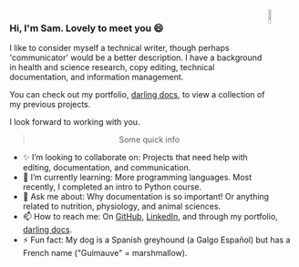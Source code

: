 <img align="right" src="https://user-images.githubusercontent.com/67113216/88807959-43b25080-d180-11ea-837a-a6a8152e0038.jpg" alt="JBaileyNotebook" width="10%" height="8%">

### Hi, I'm Sam. Lovely to meet you 😄 

I like to consider myself a technical writer, though perhaps 'communicator' would be a better description. I have a background in health and science research, copy editing, technical documentation, and information management.

You can check out my portfolio, [darling docs](https://darlingdocs.com), to view a collection of my previous projects. 

I look forward to working with you.

<blockquote align="center">
  Some quick info
 </blockquote>

- ✨ I’m looking to collaborate on: Projects that need help with editing, documentation, and communication.
- 🌱 I’m currently learning: More programming languages. Most recently, I completed an intro to Python course.
- 💬 Ask me about: Why documentation is so important! Or anything related to nutrition, physiology, and animal sciences.
- 📫 How to reach me: On [GitHub](https://github.com/samanthahamilton), [LinkedIn](https://www.linkedin.com/in/shamilton-darlingdocs), and through my portfolio, [darling docs](https://www.darlingdocs.com/).
- ⚡ Fun fact: My dog is a Spanish greyhound (a Galgo Español) but has a French name ("Guimauve" = marshmallow).
